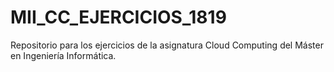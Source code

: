 # MII_CC_EJERCICIOS_1819
Repositorio para los ejercicios de la asignatura Cloud Computing del Máster en Ingeniería Informática.
